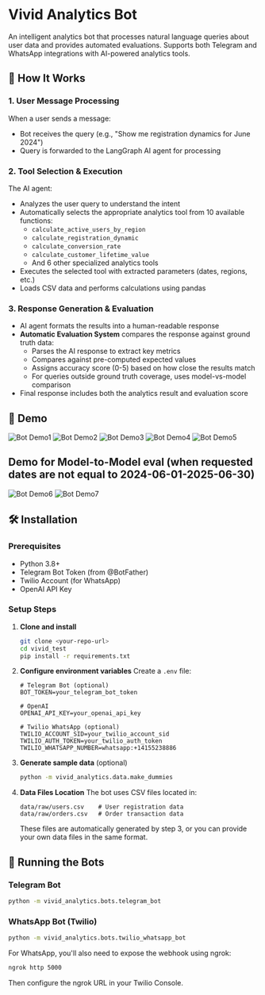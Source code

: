 # Vivid Analytics Bot

An intelligent analytics bot that processes natural language queries about user data and provides automated evaluations. Supports both Telegram and WhatsApp integrations with AI-powered analytics tools.

## 🔄 How It Works

### 1. **User Message Processing**
When a user sends a message:
- Bot receives the query (e.g., "Show me registration dynamics for June 2024")
- Query is forwarded to the LangGraph AI agent for processing

### 2. **Tool Selection & Execution**
The AI agent:
- Analyzes the user query to understand the intent
- Automatically selects the appropriate analytics tool from 10 available functions:
  - `calculate_active_users_by_region`
  - `calculate_registration_dynamic`
  - `calculate_conversion_rate`
  - `calculate_customer_lifetime_value`
  - And 6 other specialized analytics tools
- Executes the selected tool with extracted parameters (dates, regions, etc.)
- Loads CSV data and performs calculations using pandas

### 3. **Response Generation & Evaluation**
- AI agent formats the results into a human-readable response
- **Automatic Evaluation System** compares the response against ground truth data:
  - Parses the AI response to extract key metrics
  - Compares against pre-computed expected values 
  - Assigns accuracy score (0-5) based on how close the results match
  - For queries outside ground truth coverage, uses model-vs-model comparison
- Final response includes both the analytics result and evaluation score

## 📱 Demo

![Bot Demo1](screenshots/1.png)
![Bot Demo2](screenshots/2.png)
![Bot Demo3](screenshots/3.png)
![Bot Demo4](screenshots/4.png)
![Bot Demo5](screenshots/5.png)

## Demo for Model-to-Model eval (when requested dates are not equal to 2024-06-01-2025-06-30)
![Bot Demo6](screenshots/extra_1.png)
![Bot Demo7](screenshots/extra_2.png)

## 🛠 Installation

### Prerequisites
- Python 3.8+
- Telegram Bot Token (from @BotFather)
- Twilio Account (for WhatsApp)
- OpenAI API Key

### Setup Steps

1. **Clone and install**
   ```bash
   git clone <your-repo-url>
   cd vivid_test
   pip install -r requirements.txt
   ```

2. **Configure environment variables**
   Create a `.env` file:
   ```env
   # Telegram Bot (optional)
   BOT_TOKEN=your_telegram_bot_token
   
   # OpenAI
   OPENAI_API_KEY=your_openai_api_key
   
   # Twilio WhatsApp (optional)
   TWILIO_ACCOUNT_SID=your_twilio_account_sid
   TWILIO_AUTH_TOKEN=your_twilio_auth_token
   TWILIO_WHATSAPP_NUMBER=whatsapp:+14155238886
   ```

3. **Generate sample data** (optional)
   ```bash
   python -m vivid_analytics.data.make_dummies
   ```

4. **Data Files Location**
   The bot uses CSV files located in:
   ```
   data/raw/users.csv    # User registration data
   data/raw/orders.csv   # Order transaction data
   ```
   These files are automatically generated by step 3, or you can provide your own data files in the same format.

## 🚀 Running the Bots

### Telegram Bot
```bash
python -m vivid_analytics.bots.telegram_bot
```

### WhatsApp Bot (Twilio)
```bash
python -m vivid_analytics.bots.twilio_whatsapp_bot
```

For WhatsApp, you'll also need to expose the webhook using ngrok:
```bash
ngrok http 5000
```
Then configure the ngrok URL in your Twilio Console.
